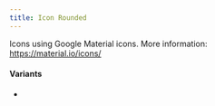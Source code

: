 ```yaml
---
title: Icon Rounded
---
```


Icons using Google Material icons. More information: https://material.io/icons/
 
#### Variants

* 